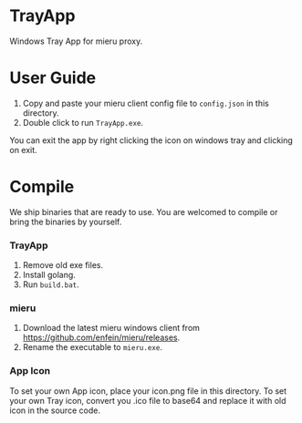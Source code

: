 # TrayApp

Windows Tray App for mieru proxy.

# User Guide

1. Copy and paste your mieru client config file to `config.json` in this directory.
2. Double click to run `TrayApp.exe`.

You can exit the app by right clicking the icon on windows tray and clicking on exit.

# Compile

We ship binaries that are ready to use. You are welcomed to compile or bring the binaries by yourself.

### TrayApp

1. Remove old exe files.
2. Install golang.
3. Run `build.bat`.

### mieru

1. Download the latest mieru windows client from https://github.com/enfein/mieru/releases.
2. Rename the executable to `mieru.exe`.

### App Icon

To set your own App icon, place your icon.png file in this directory.
To set your own Tray icon, convert you .ico file to base64 and replace it with old icon in the source code.


